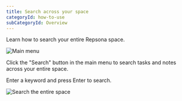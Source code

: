 ```yaml
---
title: Search across your space
categoryId: how-to-use
subCategoryId: Overview
---
```


Learn how to search your entire Repsona space.

![Main menu](/images/help/main-menu.en.png)

Click the "Search" button in the main menu to search tasks and notes across your entire space.

Enter a keyword and press Enter to search.

![Search the entire space](/images/help/space-search.png)
